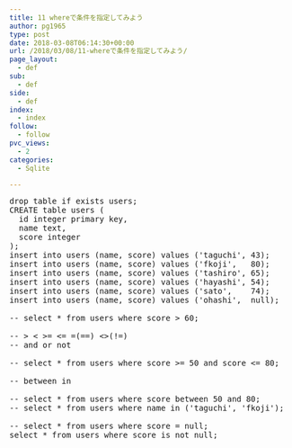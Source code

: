 ```yaml
---
title: 11 whereで条件を指定してみよう
author: pg1965
type: post
date: 2018-03-08T06:14:30+00:00
url: /2018/03/08/11-whereで条件を指定してみよう/
page_layout:
  - def
sub:
  - def
side:
  - def
index:
  - index
follow:
  - follow
pvc_views:
  - 2
categories:
  - Sqlite

---
```

<pre class="lang:tsql decode:true ">drop table if exists users;
CREATE table users (
  id integer primary key,
  name text,
  score integer
);
insert into users (name, score) values ('taguchi', 43);
insert into users (name, score) values ('fkoji',   80);
insert into users (name, score) values ('tashiro', 65);
insert into users (name, score) values ('hayashi', 54);
insert into users (name, score) values ('sato',    74);
insert into users (name, score) values ('ohashi',  null);

-- select * from users where score &gt; 60;

-- &gt; &lt; &gt;= &lt;= =(==) &lt;&gt;(!=)
-- and or not

-- select * from users where score &gt;= 50 and score &lt;= 80;

-- between in

-- select * from users where score between 50 and 80;
-- select * from users where name in ('taguchi', 'fkoji');

-- select * from users where score = null;
select * from users where score is not null;</pre>

&nbsp;